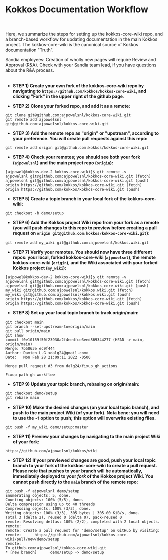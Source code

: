 # Kokkos Documentation Workflow <br/><br/>

Here, we summarize the steps for setting up the kokkos-core-wiki repo, and a
branch-based workflow for updating documentation in the main Kokkos project.  The kokkos-core-wiki is the
canonical source of Kokkos documentation "Truth".<br/>

Sandia employees: Creation of wholly new pages will require Review and Approval (R&A).  Check with your Sandia team lead, if you have questions about the R&A process.<br/><br/>

* **STEP 1) Create your own fork of the kokkos-core-wiki repo by navigating to `https://github.com/kokkos/kokkos-core-wiki`, and clicking "Fork" in the upper right of the github page**.<br/>

* **STEP 2) Clone your forked repo, and add it as a remote:**<br/>

```
git clone git@github.com:ajpowelsnl/kokkos-core-wiki.git
git remote add ajpowelsnl
git@github.com:ajpowelsnl/kokkos-core-wiki.git
```

* **STEP 3) Add the remote repo as "origin" or "upstream", according to your preference.  You will create pull requests against this repo:**<br/>

```
git remote add origin git@github.com:kokkos/kokkos-core-wiki.git
```

* **STEP 4) Check your remotes; you should see both your fork (`ajpowelsnl`) and the main project repo (`origin`):**<br/>

```
[ajpowel@kokkos-dev-2 kokkos-core-wiki]$ git remote -v
ajpowelsnl git@github.com:ajpowelsnl/kokkos-core-wiki.git (fetch)
ajpowelsnl git@github.com:ajpowelsnl/kokkos-core-wiki.git (push)
origin https://github.com/kokkos/kokkos-core-wiki.git (fetch)
origin https://github.com/kokkos/kokkos-core-wiki.git (push)
```

* **STEP 5) Create a topic branch in your local fork of the kokkos-core-wiki:**<br/>

```
git checkout -b demo/setup
```

* **STEP 6) Add the Kokkos project Wiki repo from your fork as a remote (you will push changes to this repo to preview before creating a pull request on `origin git@github.com:kokkos/kokkos-core-wiki.git`):**<br/>

```
git remote add my_wiki git@github.com:ajpowelsnl/kokkos.wiki.git
```

* **STEP 7) Verify your remotes.  You should now have three different repos: your local, forked kokkos-core-wiki (`ajpowelsnl`), the remote kokkos-core-wiki (`origin`), and the Wiki associated with your forked Kokkos project (`my_wiki`):**<br/>

```
[ajpowel@kokkos-dev-2 kokkos-core-wiki]$ git remote -v
ajpowelsnl git@github.com:ajpowelsnl/kokkos-core-wiki.git (fetch)
ajpowelsnl git@github.com:ajpowelsnl/kokkos-core-wiki.git (push)
my_wiki git@github.com:ajpowelsnl/kokkos.wiki.git (fetch)
my_wiki git@github.com:ajpowelsnl/kokkos.wiki.git (push)
origin https://github.com/kokkos/kokkos-core-wiki.git (fetch)
origin https://github.com/kokkos/kokkos-core-wiki.git (push)
```

* **STEP 8) Set up your local topic branch to track origin/main:**<br/>

```
git checkout main
git branch --set-upstream-to=origin/main 
git pull origin/main
git show
commit f0e10f59f50f23930a2f4eedfce3eed869344277 (HEAD -> main, origin/main)
Merge: 7b5063e ec9f444
Author: Damien L-G <dalg24@gmail.com>
Date:   Mon Feb 28 21:09:11 2022 -0500

Merge pull request #3 from dalg24/fixup_gh_actions

Fixup path gh workflow
```

* **STEP 9) Update your topic branch, rebasing on origin/main:**<br/>

```
git checkout demo/setup
git rebase main
```

* **STEP 10) Make the desired changes (on your local topic branch), and push to the main project Wiki (of your fork).  Nota bene: you will need to use the `-f` option to push; this option will overwrite existing files.**<br/>

```
git push -f my_wiki demo/setup:master
```

* **STEP 11) Preview your changes by navigating to the main project Wiki of your fork:**<br/>

```
https://github.com/ajpowelsnl/kokkos/wiki
```

* **STEP 12) If your previewed changes are good, push your local topic branch to your fork of the kokkos-core-wiki to create a pull request.  Please note that pushes to your branch will be automatically, immediately deployed to your *fork* of the Kokkos project Wiki.  You cannot push directly to the `main` branch of the remote repo:**<br/>

```
git push -f ajpowelsnl demo/setup 
Enumerating objects: 5, done.
Counting objects: 100% (5/5), done.
Delta compression using up to 40 threads
Compressing objects: 100% (3/3), done.
Writing objects: 100% (3/3), 305 bytes | 305.00 KiB/s, done.
Total 3 (delta 2), reused 0 (delta 0), pack-reused 0
remote: Resolving deltas: 100% (2/2), completed with 2 local objects.
remote: 
remote: Create a pull request for 'demo/setup' on GitHub by visiting:
remote:      https://github.com/ajpowelsnl/kokkos-core-wiki/pull/new/demo/setup
remote: 
To github.com:ajpowelsnl/kokkos-core-wiki.git
* [new branch]      demo/setup -> demo/setup
```

